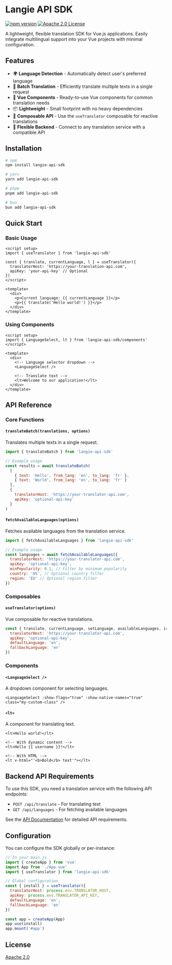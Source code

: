 # Langie API SDK

[![npm version](https://img.shields.io/npm/v/langie-api-sdk.svg?style=flat)](https://www.npmjs.com/package/langie-api-sdk)
[![Apache 2.0 License](https://img.shields.io/badge/license-Apache%202.0-blue.svg)](LICENSE)

A lightweight, flexible translation SDK for Vue.js applications. Easily integrate multilingual support into your Vue projects with minimal configuration.

## Features

- 🌍 **Language Detection** - Automatically detect user's preferred language
- 🔄 **Batch Translation** - Efficiently translate multiple texts in a single request
- 🧩 **Vue Components** - Ready-to-use Vue components for common translation needs
- 📦 **Lightweight** - Small footprint with no heavy dependencies
- 🔌 **Composable API** - Use the `useTranslator` composable for reactive translations
- 🚀 **Flexible Backend** - Connect to any translation service with a compatible API

## Installation

```bash
# npm
npm install langie-api-sdk

# yarn
yarn add langie-api-sdk

# pnpm
pnpm add langie-api-sdk

# bun
bun add langie-api-sdk
```

## Quick Start

### Basic Usage

```vue
<script setup>
import { useTranslator } from 'langie-api-sdk'

const { translate, currentLanguage, l } = useTranslator({
  translatorHost: 'https://your-translation-api.com',
  apiKey: 'your-api-key' // Optional
})
</script>

<template>
  <div>
    <p>Current language: {{ currentLanguage }}</p>
    <p>{{ translate('Hello world!') }}</p>
  </div>
</template>
```

### Using Components

```vue
<script setup>
import { LanguageSelect, lt } from 'langie-api-sdk/components'
</script>

<template>
  <div>
    <!-- Language selector dropdown -->
    <LanguageSelect />

    <!-- Translate text -->
    <lt>Welcome to our application!</lt>
  </div>
</template>
```

## API Reference

### Core Functions

#### `translateBatch(translations, options)`

Translates multiple texts in a single request.

```js
import { translateBatch } from 'langie-api-sdk'

// Example usage
const results = await translateBatch(
  [
    { text: 'Hello', from_lang: 'en', to_lang: 'fr' },
    { text: 'World', from_lang: 'en', to_lang: 'fr' }
  ],
  {
    translatorHost: 'https://your-translator-api.com',
    apiKey: 'optional-api-key'
  }
)
```

#### `fetchAvailableLanguages(options)`

Fetches available languages from the translation service.

```js
import { fetchAvailableLanguages } from 'langie-api-sdk'

// Example usage
const languages = await fetchAvailableLanguages({
  translatorHost: 'https://your-translator-api.com',
  apiKey: 'optional-api-key',
  minPopularity: 0.1, // Filter by minimum popularity
  country: 'US', // Optional country filter
  region: 'EU' // Optional region filter
})
```

### Composables

#### `useTranslator(options)`

Vue composable for reactive translations.

```js
const { translate, currentLanguage, setLanguage, availableLanguages, isLoading } = useTranslator({
  translatorHost: 'https://your-translator-api.com',
  apiKey: 'optional-api-key',
  defaultLanguage: 'en',
  fallbackLanguage: 'en'
})
```

### Components

#### `<LanguageSelect />`

A dropdown component for selecting languages.

```vue
<LanguageSelect :show-flags="true" :show-native-names="true" class="my-custom-class" />
```

#### `<lt>`

A component for translating text.

```vue
<lt>Hello world!</lt>

<!-- With dynamic content -->
<lt>Hello {{ username }}!</lt>

<!-- With HTML -->
<lt v-html="'<b>Bold</b> text'"></lt>
```

## Backend API Requirements

To use this SDK, you need a translation service with the following API endpoints:

- `POST /api/translate` - For translating text
- `GET /api/languages` - For fetching available languages

See the [API Documentation](https://github.com/langer/langie-api-sdk/wiki/API-Documentation) for detailed API requirements.

## Configuration

You can configure the SDK globally or per-instance:

```js
// In your main.js
import { createApp } from 'vue'
import App from './App.vue'
import { useTranslator } from 'langie-api-sdk'

// Global configuration
const { install } = useTranslator({
  translatorHost: process.env.TRANSLATOR_HOST,
  apiKey: process.env.TRANSLATOR_API_KEY,
  defaultLanguage: 'en',
  fallbackLanguage: 'en'
})

const app = createApp(App)
app.use(install)
app.mount('#app')
```

## License

[Apache 2.0](LICENSE)
